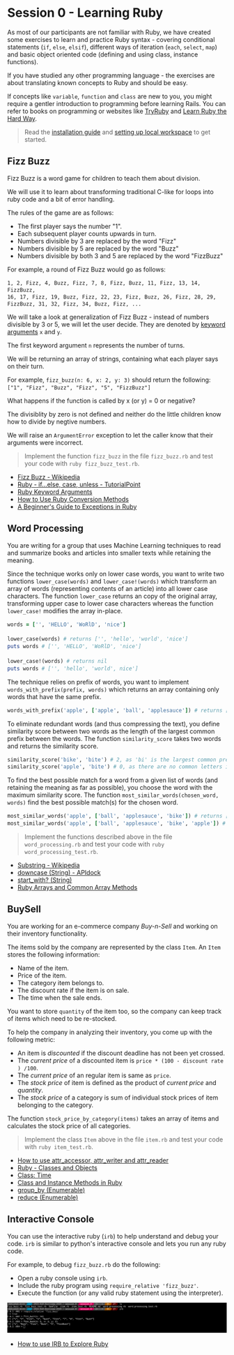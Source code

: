 # Session 0 - Learning Ruby

As most of our participants are not familiar with Ruby, we have created
some exercises to learn and practice Ruby syntax - covering conditional
statements (`if`, `else`, `elsif`), different ways of iteration (`each`,
`select`, `map`) and basic object oriented code (defining and using
class, instance functions).

If you have studied any other programming language - the exercises are
about translating known concepts to Ruby and should be easy.

If concepts like `variable`, `function` and `class` are new to you, you
might require a gentler introduction to programming before learning
Rails. You can refer to books on programming or websites like 
[TryRuby](https://try.ruby-lang.org/) and
[Learn Ruby the Hard Way](https://learnrubythehardway.org/book/).

> Read the [installation guide](/installation.md) and [setting up local
> workspace](/essential_git.md) to get started.

## Fizz Buzz

Fizz Buzz is a word game for children to teach them about division.

We will use it to learn about transforming traditional C-like for loops
into ruby code and a bit of error handling.

The rules of the game are as follows:
- The first player says the number "1".
- Each subsequent player counts upwards in turn.
- Numbers divisible by 3 are replaced by the word "Fizz"
- Numbers divisible by 5 are replaced by the word "Buzz"
- Numbers divisible by both 3 and 5 are replaced by the word "FizzBuzz"

For example, a round of Fizz Buzz would go as follows:

```
1, 2, Fizz, 4, Buzz, Fizz, 7, 8, Fizz, Buzz, 11, Fizz, 13, 14, FizzBuzz,
16, 17, Fizz, 19, Buzz, Fizz, 22, 23, Fizz, Buzz, 26, Fizz, 28, 29,
FizzBuzz, 31, 32, Fizz, 34, Buzz, Fizz, ...
```

We will take a look at generalization of Fizz Buzz - instead of numbers
divisible by 3 or 5, we will let the user decide. They are denoted by
[keyword arguments](https://en.wikipedia.org/wiki/Named_parameter) `x`
and `y`.

The first keyword argument `n` represents the number of turns.

We will be returning an array of strings, containing what each player
says on their turn.

For example, `fizz_buzz(n: 6, x: 2, y: 3)` should return the following:
`["1", "Fizz", "Buzz", "Fizz", "5", "FizzBuzz"]`

What happens if the function is called by x (or y) = 0 or negative?

The divisiblity by zero is not defined and neither do the little
children know how to divide by negtive numbers.

We will raise an `ArgumentError` exception to let the caller know that
their arguments were incorrect.

> Implement the function `fizz_buzz` in the file `fizz_buzz.rb` and test
> your code with `ruby fizz_buzz_test.rb`.

- [Fizz Buzz - Wikipedia](https://en.wikipedia.org/wiki/Fizz_buzz)
- [Ruby - if...else, case, unless - TutorialPoint](https://www.tutorialspoint.com/ruby/ruby_if_else.htm)
- [Ruby Keyword Arguments](https://thoughtbot.com/upcase/videos/ruby-keyword-arguments)
- [How to Use Ruby Conversion Methods](https://www.rubyguides.com/2018/09/ruby-conversion-methods/)
- [A Beginner's Guide to Exceptions in Ruby](https://www.honeybadger.io/blog/a-beginner-s-guide-to-exceptions-in-ruby/)

## Word Processing

You are writing for a group that uses Machine Learning techniques to
read and summarize books and articles into smaller texts while retaining
the meaning.

Since the technique works only on lower case words, you want to write
two functions `lower_case(words)` and `lower_case!(words)` which
transform an array of words (representing contents of an article) into
all lower case characters. The function `lower_case` returns an copy of
the original array, transforming upper case to lower case characters
whereas the function `lower_case!` modifies the array in-place.

```ruby
words = ['', 'HELLO', 'WoRlD', 'nice']

lower_case(words) # returns ['', 'hello', 'world', 'nice']
puts words # ['', 'HELLO', 'WoRlD', 'nice']

lower_case!(words) # returns nil
puts words # ['', 'hello', 'world', nice']
```

The technique relies on prefix of words, you want to implement
`words_with_prefix(prefix, words)` which returns an array containing
only words that have the same prefix.

```ruby
words_with_prefix('apple', ['apple', 'ball', 'applesauce']) # returns ['apple', 'applesauce']
```

To eliminate redundant words (and thus compressing the text), you define
similarity score between two words as the length of the largest common
prefix between the words. The function `similarity_score` takes two
words and returns the similarity score.

```ruby
similarity_score('bike', 'bite') # 2, as 'bi' is the largest common prefix.
similarity_score('apple', 'bite') # 0, as there are no common letters in the prefixes.
```

To find the best possible match for a word from a given list of words
(and retaining the meaning as far as possible), you choose the word with
the maximum similarity score. The function
`most_similar_words(chosen_word, words)` find the best possible match(s)
for the chosen word.

```ruby
most_similar_words('apple', ['ball', 'applesauce', 'bike']) # returns ['applesauce']
most_similar_words('apple', ['ball', 'applesauce', 'bike', 'apple']) # returns ['applesauce', 'apple]
```

> Implement the functions described above in the file `word_processing.rb` and test
> your code with `ruby word_processing_test.rb`.

- [Substring - Wikipedia](https://en.wikipedia.org/wiki/Substring#Prefix)
- [downcase (String) - APIdock](https://apidock.com/ruby/v2_5_5/String/downcase)
- [start_with? (String)](https://apidock.com/ruby/String/start_with%3F)
- [Ruby Arrays and Common Array Methods](https://launchschool.com/books/ruby/read/arrays)

## BuySell

You are working for an e-commerce company _Buy-n-Sell_ and working on their
inventory functionality. 

The items sold by the company are represented by the class `Item`. An
`Item` stores the following information: 
- Name of the item.
- Price of the item.
- The category item belongs to.
- The discount rate if the item is on sale.
- The time when the sale ends.

You want to store `quantity` of the item too, so the company can keep
track of items which need to be re-stocked.

To help the company in analyzing their inventory, you come up with the
following metric:
- An item is _discounted_ if the discount deadline has not been yet
  crossed.
- The _current price_ of a discounted item is `price * (100 - discount
  rate ) /100`.
- The _current price_ of an regular item is same as `price`.
- The _stock price_ of item is defined as the product of _current price_ and
  _quantity_.
- The _stock price_ of a category is sum of individual stock prices of
  item belonging to the category.

The function `stock_price_by_category(items)` takes an array of items
and calculates the stock price of all categories.

> Implement the class `Item` above in the file `item.rb` and test
> your code with `ruby item_test.rb`.

- [How to use attr_accessor, attr_writer and attr_reader](https://www.rubyguides.com/2018/11/attr_accessor/)
- [Ruby - Classes and Objects](https://www.tutorialspoint.com/ruby/ruby_classes.htm)
- [Class: Time](https://ruby-doc.org/core-2.6.3/Time.html#method-c-now)
- [Class and Instance Methods in Ruby](http://www.railstips.org/blog/archives/2009/05/11/class-and-instance-methods-in-ruby/)
- [group_by (Enumerable)](https://apidock.com/ruby/Enumerable/group_by)
- [reduce (Enumerable)](https://apidock.com/ruby/Enumerable/reduce)

## Interactive Console

You can use the interactive ruby (`irb`) to help understand and debug
your code. `irb` is similar to python's interactive console and lets you
run any ruby code.

For example, to debug `fizz_buzz.rb` do the following:
- Open a ruby console using `irb`.
- Include the ruby program using `require_relative 'fizz_buzz'`.
- Execute the function (or any valid ruby statement using the
  interpreter).

![Debugging](screenshots/debugging.png)

- [How to use IRB to Explore Ruby](https://www.digitalocean.com/community/tutorials/how-to-use-irb-to-explore-ruby)

